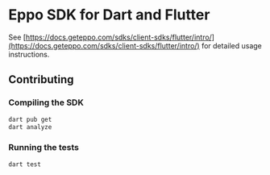 # Eppo SDK for Dart and Flutter

See [https://docs.geteppo.com/sdks/client-sdks/flutter/intro/](https://docs.geteppo.com/sdks/client-sdks/flutter/intro/) for detailed usage instructions.

## Contributing

### Compiling the SDK

```bash
dart pub get
dart analyze
```

### Running the tests

```bash
dart test
```
